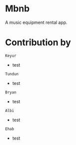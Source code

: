 # Mbnb
A music equipment rental app.

# Contribution by
`Keyur`
* test

`Tundun`
* test

`Bryan`
* test

`Albi`
* test

`Ehab`
* test

